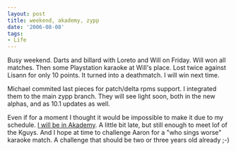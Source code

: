 ```yaml
---
layout: post
title: weekend, akademy, zypp
date: '2006-08-08'
tags:
- Life
---
```


Busy weekend. Darts and billard with Loreto and Will on Friday. Will won all matches. Then some Playstation karaoke at Will's place. Lost twice against Lisann for only 10 points. It turned into a deathmatch. I will win next time.

Michael commited last pieces for patch/delta rpms support. I integrated them to the main zypp branch. They will see light soon, both in the new alphas, and as 10.1 updates as well.

Even if for a moment I thought it would be impossible to make it due to my schedule. [I will be in Akademy][1]. A little bit late, but still enough to meet lof of the Kguys. And I hope at time to challenge Aaron for a "who sings worse" karaoke match. A challenge that should be two or three years old already ;-)

[1]: http://wiki.kde.org/tiki-index.php?page=Arrival%20%40%20aKademy%202006

